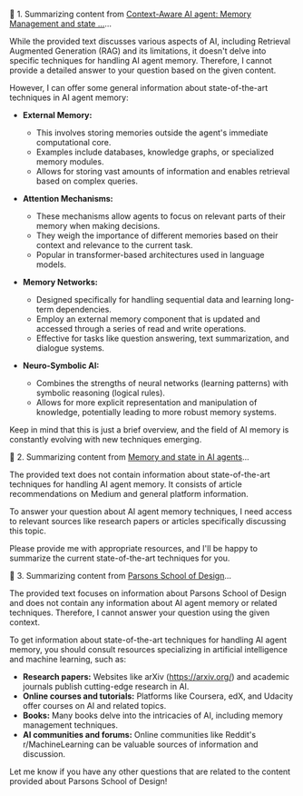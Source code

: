 

📖 1. Summarizing content from [Context-Aware AI agent: Memory Management and state ...](https://sabber.medium.com/context-aware-ai-agent-memory-management-and-state-tracking-3c904622edd7)...

While the provided text discusses various aspects of AI, including Retrieval Augmented Generation (RAG) and its limitations, it doesn't delve into specific techniques for handling AI agent memory.  Therefore, I cannot provide a detailed answer to your question based on the given content.

However, I can offer some general information about state-of-the-art techniques in AI agent memory:

* **External Memory:**

    * This involves storing memories outside the agent's immediate computational core. 
    * Examples include databases, knowledge graphs, or specialized memory modules.
    * Allows for storing vast amounts of information and enables retrieval based on complex queries.

* **Attention Mechanisms:**

    * These mechanisms allow agents to focus on relevant parts of their memory when making decisions.
    * They weigh the importance of different memories based on their context and relevance to the current task.
    * Popular in transformer-based architectures used in language models.

* **Memory Networks:**

    * Designed specifically for handling sequential data and learning long-term dependencies.
    * Employ an external memory component that is updated and accessed through a series of read and write operations.
    * Effective for tasks like question answering, text summarization, and dialogue systems.
* **Neuro-Symbolic AI:**  

   * Combines the strengths of neural networks (learning patterns) with symbolic reasoning (logical rules).
   * Allows for more explicit representation and manipulation of knowledge, potentially leading to more robust memory systems.

Keep in mind that this is just a brief overview, and the field of AI memory is constantly evolving with new techniques emerging. 




📖 2. Summarizing content from [Memory and state in AI agents](https://medium.com/motleycrew-ai/memory-and-state-in-ai-agents-39a064ebc2b3)...

The provided text does not contain information about state-of-the-art techniques for handling AI agent memory. It consists of article recommendations on Medium and general platform information. 

To answer your question about AI agent memory techniques, I need access to relevant sources like research papers or articles specifically discussing this topic.  

Please provide me with appropriate resources, and I'll be happy to summarize the current state-of-the-art techniques for you. 


📖 3. Summarizing content from [Parsons School of Design](https://www.newschool.edu/parsons/)...

The provided text focuses on information about Parsons School of Design and does not contain any information about AI agent memory or related techniques. Therefore, I cannot answer your question using the given context. 

To get information about state-of-the-art techniques for handling AI agent memory, you should consult resources specializing in artificial intelligence and machine learning, such as:

* **Research papers:** Websites like arXiv (https://arxiv.org/) and academic journals publish cutting-edge research in AI.
* **Online courses and tutorials:** Platforms like Coursera, edX, and Udacity offer courses on AI and related topics.
* **Books:** Many books delve into the intricacies of AI, including memory management techniques.
* **AI communities and forums:** Online communities like Reddit's r/MachineLearning can be valuable sources of information and discussion. 


Let me know if you have any other questions that are related to the content provided about Parsons School of Design!